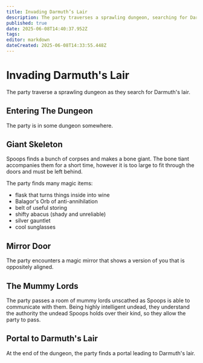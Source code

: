 ```yaml
---
title: Invading Darmuth’s Lair
description: The party traverses a sprawling dungeon, searching for Darmuth
published: true
date: 2025-06-08T14:40:37.952Z
tags: 
editor: markdown
dateCreated: 2025-06-08T14:33:55.448Z
---
```


# Invading Darmuth's Lair
The party traverse a sprawling dungeon as they search for Darmuth's lair.

## Entering The Dungeon
The party is in some dungeon somewhere.


## Giant Skeleton
Spoops finds a bunch of corpses and makes a bone giant. The bone tiant accompanies them for a short time, however it is too large to fit through the doors and must be left behind.

The party finds many magic items:
- flask that turns things inside into wine
- Balagor's Orb of anti-annihilation
- belt of useful storing
- shifty abacus (shady and unreliable)
- silver gauntlet
- cool sunglasses

## Mirror Door
The party encounters a magic mirror that shows a version of you that is oppositely aligned.


## The Mummy Lords
The party passes a room of mummy lords unscathed as Spoops is able to communicate with them. Being highly intelligent undead, they understand the authority the undead Spoops holds over their kind, so they allow the party to pass.


## Portal to Darmuth's Lair
At the end of the dungeon, the party finds a portal leading to Darmuth's lair.